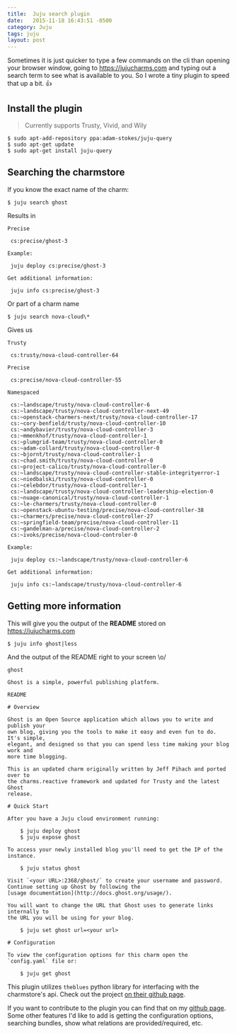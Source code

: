 ```yaml
---
title:  Juju search plugin
date:   2015-11-18 16:43:51 -0500
category: Juju
tags: juju
layout: post
---
```


Sometimes it is just quicker to type a few commands on the cli than opening your
browser window, going to https://jujucharms.com and typing out a search term to
see what is available to you. So I wrote a tiny plugin to speed that up a bit. :+1:

## Install the plugin

> Currently supports Trusty, Vivid, and Wily

```
$ sudo apt-add-repository ppa:adam-stokes/juju-query
$ sudo apt-get update
$ sudo apt-get install juju-query
```

## Searching the charmstore

If you know the exact name of the charm:
```
$ juju search ghost
```

Results in

```
Precise

 cs:precise/ghost-3

Example:

 juju deploy cs:precise/ghost-3

Get additional information:

 juju info cs:precise/ghost-3

```


Or part of a charm name

```
$ juju search nova-cloud\*
```

Gives us

```
Trusty

 cs:trusty/nova-cloud-controller-64

Precise

 cs:precise/nova-cloud-controller-55

Namespaced

 cs:~landscape/trusty/nova-cloud-controller-6
 cs:~landscape/trusty/nova-cloud-controller-next-49
 cs:~openstack-charmers-next/trusty/nova-cloud-controller-17
 cs:~cory-benfield/trusty/nova-cloud-controller-10
 cs:~andybavier/trusty/nova-cloud-controller-3
 cs:~mmenkhof/trusty/nova-cloud-controller-1
 cs:~plumgrid-team/trusty/nova-cloud-controller-0
 cs:~adam-collard/trusty/nova-cloud-controller-0
 cs:~bjornt/trusty/nova-cloud-controller-1
 cs:~chad.smith/trusty/nova-cloud-controller-0
 cs:~project-calico/trusty/nova-cloud-controller-0
 cs:~landscape/trusty/nova-cloud-controller-stable-integrityerror-1
 cs:~niedbalski/trusty/nova-cloud-controller-0
 cs:~celebdor/trusty/nova-cloud-controller-1
 cs:~landscape/trusty/nova-cloud-controller-leadership-election-0
 cs:~nuage-canonical/trusty/nova-cloud-controller-1
 cs:~le-charmers/trusty/nova-cloud-controller-0
 cs:~openstack-ubuntu-testing/precise/nova-cloud-controller-38
 cs:~charmers/precise/nova-cloud-controller-27
 cs:~springfield-team/precise/nova-cloud-controller-11
 cs:~gandelman-a/precise/nova-cloud-controller-2
 cs:~ivoks/precise/nova-cloud-controler-0

Example:

 juju deploy cs:~landscape/trusty/nova-cloud-controller-6

Get additional information:

 juju info cs:~landscape/trusty/nova-cloud-controller-6

```

## Getting more information

This will give you the output of the **README** stored on https://jujucharms.com
```
$ juju info ghost|less
```

And the output of the README right to your screen \o/

```
ghost

Ghost is a simple, powerful publishing platform.

README

# Overview

Ghost is an Open Source application which allows you to write and publish your
own blog, giving you the tools to make it easy and even fun to do. It's simple,
elegant, and designed so that you can spend less time making your blog work and
more time blogging.

This is an updated charm originally written by Jeff Pihach and ported over to
the charms.reactive framework and updated for Trusty and the latest Ghost
release.

# Quick Start

After you have a Juju cloud environment running:

    $ juju deploy ghost
    $ juju expose ghost

To access your newly installed blog you'll need to get the IP of the instance.

    $ juju status ghost

Visit `<your URL>:2368/ghost/` to create your username and password.
Continue setting up Ghost by following the
[usage documentation](http://docs.ghost.org/usage/).

You will want to change the URL that Ghost uses to generate links internally to
the URL you will be using for your blog.

    $ juju set ghost url=<your url>

# Configuration

To view the configuration options for this charm open the `config.yaml` file or:

    $ juju get ghost
```

This plugin utilizes `theblues` python library for interfacing with the
charmstore's api. Check out the project [on their github
page](https://github.com/juju/theblues).

If you want to contribute to the plugin you can find that on my [github
page](https://github.com/battlemidget/juju-query). Some other features I'd like
to add is getting the configuration options, searching bundles, show what
relations are provided/required, etc.
